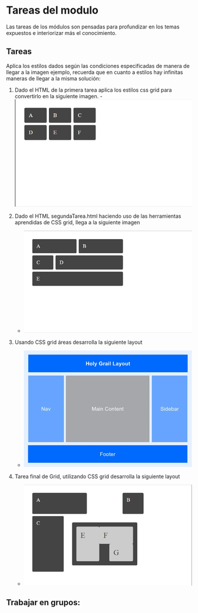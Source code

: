 # Tareas del modulo

Las tareas de los módulos son pensadas para profundizar en los temas expuestos e interiorizar más el conocimiento.

## Tareas

Aplica los estilos dados según las condiciones especificadas de manera de llegar a la imagen ejemplo, recuerda que en cuanto a estilos hay infinitas maneras de llegar a la misma solución:

1. Dado el HTML de la primera tarea aplica los estilos css grid para convertirlo en la siguiente imagen. - ![Tarea1](./../resources/Tarea1.png)

2. Dado el HTML segundaTarea.html haciendo uso de las herramientas aprendidas de CSS grid, llega a la siguiente imagen

   - ![Tarea2](./../resources/Tarea2.png)

3. Usando CSS grid áreas desarrolla la siguiente layout

   - ![Tarea4](./../resources/TAREA_4.webp)

4. Tarea final de Grid, utilizando CSS grid desarrolla la siguiente layout

   - ![Tarea3](./../resources/Tarea3.png)

## Trabajar en grupos:




